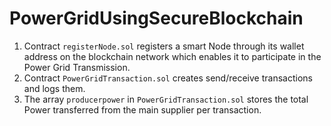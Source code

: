 # PowerGridUsingSecureBlockchain
1. Contract `registerNode.sol` registers a smart Node through its wallet address on the blockchain network which enables it to participate in the Power Grid Transmission.
2. Contract `PowerGridTransaction.sol` creates send/receive transactions and logs them.
3. The array `producerpower` in `PowerGridTransaction.sol` stores the total Power transferred from the main supplier per transaction.
